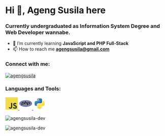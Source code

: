 <h1 align="left">Hi 👋, Ageng Susila here</h1>
<h3 align="left">Currently undergraduated as Information System Degree and Web Developer wannabe.</h3>

- 🌱 I’m currently learning **JavaScript and PHP Full-Stack**
- 📫 How to reach me **agengsusila@gmail.com**

<h3 align="left">Connect with me:</h3>
<p align="left">
<a href="https://linkedin.com/in/agengsusila" target="blank"><img align="center" src="https://raw.githubusercontent.com/rahuldkjain/github-profile-readme-generator/master/src/images/icons/Social/linked-in-alt.svg" alt="agengsusila" height="30" width="40" /></a>
</p>

<h3 align="left">Languages and Tools:</h3>
<p align="left"> <a href="https://developer.mozilla.org/en-US/docs/Web/JavaScript" target="_blank" rel="noreferrer"> <img src="https://raw.githubusercontent.com/devicons/devicon/master/icons/javascript/javascript-original.svg" alt="javascript" width="40" height="40"/> </a> <a href="https://www.php.net" target="_blank" rel="noreferrer"> <img src="https://raw.githubusercontent.com/devicons/devicon/master/icons/php/php-original.svg" alt="php" width="40" height="40"/> </a> <a href="https://www.python.org" target="_blank" rel="noreferrer"> <img src="https://raw.githubusercontent.com/devicons/devicon/master/icons/python/python-original.svg" alt="python" width="40" height="40"/> </a> </p>

<p><img align="center" src="https://github-readme-stats.vercel.app/api/top-langs?username=agengsusila-dev&show_icons=true&locale=en&layout=compact" alt="agengsusila-dev" /></p>


<p align="left"> <img src="https://komarev.com/ghpvc/?username=agengsusila-dev&label=Profile%20views&color=0e75b6&style=flat" alt="agengsusila-dev" /> </p>
